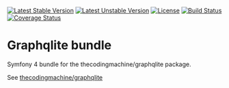 [![Latest Stable Version](https://poser.pugx.org/thecodingmachine/graphqlite-bundle/v/stable)](https://packagist.org/packages/thecodingmachine/graphqlite-bundle)
[![Latest Unstable Version](https://poser.pugx.org/thecodingmachine/graphqlite-bundle/v/unstable)](https://packagist.org/packages/thecodingmachine/graphqlite-bundle)
[![License](https://poser.pugx.org/thecodingmachine/graphqlite-bundle/license)](https://packagist.org/packages/thecodingmachine/graphqlite-bundle)
[![Build Status](https://travis-ci.org/thecodingmachine/graphqlite-bundle.svg?branch=master)](https://travis-ci.org/thecodingmachine/graphqlite-bundle)
[![Coverage Status](https://coveralls.io/repos/thecodingmachine/graphqlite-bundle/badge.svg?branch=master&service=github)](https://coveralls.io/github/thecodingmachine/graphqlite-bundle?branch=master)


# Graphqlite bundle

Symfony 4 bundle for the thecodingmachine/graphqlite package.

See [thecodingmachine/graphqlite](https://github.com/thecodingmachine/graphqlite)
